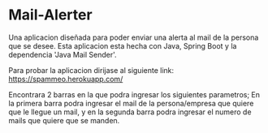 # Mail-Alerter
Una aplicacion diseñada para poder enviar una alerta al mail de la persona que se desee.
Esta aplicacion esta hecha con Java, Spring Boot y la dependencia 'Java Mail Sender'.

Para probar la aplicacion dirijase al siguiente link: https://spammeo.herokuapp.com/

Encontrara 2 barras en la que podra ingresar los siguientes parametros; En la primera barra podra ingresar el mail de la persona/empresa que quiere que le llegue un mail, y en la segunda barra podra ingresar el numero de mails que quiere que se manden.
